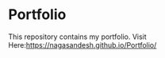 # Portfolio
This repository contains my portfolio.
Visit Here:https://nagasandesh.github.io/Portfolio/
